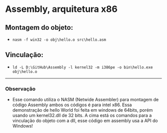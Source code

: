# Assembly, arquitetura x86 

## Montagem do objeto:
-  ```nasm -f win32 -o obj\hello.o src\hello.asm```

## Vinculação:
- ```ld -L D:\GitHub\Assembly -l kernel32 -m i386pe -o bin\hello.exe obj\hello.o```

---

### Observação

- Esse comando utiliza o NASM (Netwide Assembler) para montagem de código Assembly ambos os códigos é para intel x86. Essa demonstração de hello World foi feita em windows de 64bits, porém usando um kernel32.dll de 32 bits. A cima está os comandos para a vinculação do objeto com a dll, esse código em assembly usa a API do Windows!
 